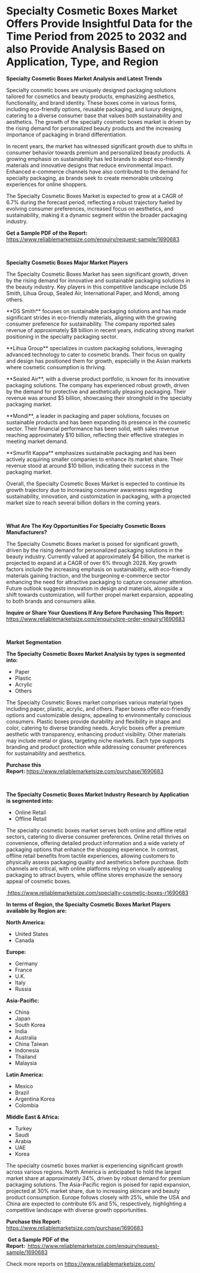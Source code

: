 <p><h1>Specialty Cosmetic Boxes Market Offers Provide Insightful Data for the Time Period from 2025 to 2032 and also Provide Analysis Based on Application, Type, and Region</h1></p><p><strong>Specialty Cosmetic Boxes Market Analysis and Latest Trends</strong></p>
<p><p>Specialty cosmetic boxes are uniquely designed packaging solutions tailored for cosmetics and beauty products, emphasizing aesthetics, functionality, and brand identity. These boxes come in various forms, including eco-friendly options, reusable packaging, and luxury designs, catering to a diverse consumer base that values both sustainability and aesthetics. The growth of the specialty cosmetic boxes market is driven by the rising demand for personalized beauty products and the increasing importance of packaging in brand differentiation.</p><p>In recent years, the market has witnessed significant growth due to shifts in consumer behavior towards premium and personalized beauty products. A growing emphasis on sustainability has led brands to adopt eco-friendly materials and innovative designs that reduce environmental impact. Enhanced e-commerce channels have also contributed to the demand for specialty packaging, as brands seek to create memorable unboxing experiences for online shoppers. </p><p>The Specialty Cosmetic Boxes Market is expected to grow at a CAGR of 6.7% during the forecast period, reflecting a robust trajectory fueled by evolving consumer preferences, increased focus on aesthetics, and sustainability, making it a dynamic segment within the broader packaging industry.</p></p>
<p><strong>Get a Sample PDF of the Report:&nbsp;</strong> <a href="https://www.reliablemarketsize.com/enquiry/request-sample/1690683?utm_campaign=2733&utm_medium=2&utm_source=Github&utm_content=ia&utm_term=26032025&utm_id=specialty-cosmetic-boxes">https://www.reliablemarketsize.com/enquiry/request-sample/1690683</a></p>
<p>&nbsp;</p>
<p><strong>Specialty Cosmetic Boxes Major Market Players</strong></p>
<p><p>The Specialty Cosmetic Boxes Market has seen significant growth, driven by the rising demand for innovative and sustainable packaging solutions in the beauty industry. Key players in this competitive landscape include DS Smith, Lihua Group, Sealed Air, International Paper, and Mondi, among others.</p><p>**DS Smith** focuses on sustainable packaging solutions and has made significant strides in eco-friendly materials, aligning with the growing consumer preference for sustainability. The company reported sales revenue of approximately $8 billion in recent years, indicating strong market positioning in the specialty packaging sector.</p><p>**Lihua Group** specializes in custom packaging solutions, leveraging advanced technology to cater to cosmetic brands. Their focus on quality and design has positioned them for growth, especially in the Asian markets where cosmetic consumption is thriving.</p><p>**Sealed Air**, with a diverse product portfolio, is known for its innovative packaging solutions. The company has experienced robust growth, driven by the demand for protective and aesthetically pleasing packaging. Their revenue was around $5 billion, showcasing their stronghold in the specialty packaging market.</p><p>**Mondi**, a leader in packaging and paper solutions, focuses on sustainable products and has been expanding its presence in the cosmetic sector. Their financial performance has been solid, with sales revenue reaching approximately $10 billion, reflecting their effective strategies in meeting market demand.</p><p>**Smurfit Kappa** emphasizes sustainable packaging and has been actively acquiring smaller companies to enhance its market share. Their revenue stood at around $10 billion, indicating their success in the packaging market.</p><p>Overall, the Specialty Cosmetic Boxes Market is expected to continue its growth trajectory due to increasing consumer awareness regarding sustainability, innovation, and customization in packaging, with a projected market size to reach several billion dollars in the coming years.</p></p>
<p>&nbsp;</p>
<p><strong>What Are The Key Opportunities For Specialty Cosmetic Boxes Manufacturers?</strong></p>
<p><p>The Specialty Cosmetic Boxes market is poised for significant growth, driven by the rising demand for personalized packaging solutions in the beauty industry. Currently valued at approximately $4 billion, the market is projected to expand at a CAGR of over 6% through 2028. Key growth factors include the increasing emphasis on sustainability, with eco-friendly materials gaining traction, and the burgeoning e-commerce sector enhancing the need for attractive packaging to capture consumer attention. Future outlook suggests innovation in design and materials, alongside a shift towards customization, will further propel market expansion, appealing to both brands and consumers alike.</p></p>
<p><strong>Inquire or Share Your Questions If Any Before Purchasing This Report:</strong> <a href="https://www.reliablemarketsize.com/enquiry/pre-order-enquiry/1690683?utm_campaign=2733&utm_medium=2&utm_source=Github&utm_content=ia&utm_term=26032025&utm_id=specialty-cosmetic-boxes">https://www.reliablemarketsize.com/enquiry/pre-order-enquiry/1690683</a></p>
<p>&nbsp;</p>
<p><strong>Market Segmentation</strong></p>
<p><strong>The Specialty Cosmetic Boxes Market Analysis by types is segmented into:</strong></p>
<p><ul><li>Paper</li><li>Plastic</li><li>Acrylic</li><li>Others</li></ul></p>
<p><p>The Specialty Cosmetic Boxes market comprises various material types including paper, plastic, acrylic, and others. Paper boxes offer eco-friendly options and customizable designs, appealing to environmentally conscious consumers. Plastic boxes provide durability and flexibility in shape and color, catering to diverse branding needs. Acrylic boxes offer a premium aesthetic with transparency, enhancing product visibility. Other materials may include metal or glass, targeting niche markets. Each type supports branding and product protection while addressing consumer preferences for sustainability and aesthetics.</p></p>
<p><strong>Purchase this Report:&nbsp;</strong><a href="https://www.reliablemarketsize.com/purchase/1690683?utm_campaign=2733&utm_medium=2&utm_source=Github&utm_content=ia&utm_term=26032025&utm_id=specialty-cosmetic-boxes">https://www.reliablemarketsize.com/purchase/1690683</a></p>
<p>&nbsp;</p>
<p><strong>The Specialty Cosmetic Boxes Market Industry Research by Application is segmented into:</strong></p>
<p><ul><li>Online Retail</li><li>Offline Retail</li></ul></p>
<p><p>The specialty cosmetic boxes market serves both online and offline retail sectors, catering to diverse consumer preferences. Online retail thrives on convenience, offering detailed product information and a wide variety of packaging options that enhance the shopping experience. In contrast, offline retail benefits from tactile experiences, allowing customers to physically assess packaging quality and aesthetics before purchase. Both channels are critical, with online platforms relying on visually appealing packaging to attract buyers, while offline stores emphasize the sensory appeal of cosmetic boxes.</p></p>
<p><a href="https://www.reliablemarketsize.com/specialty-cosmetic-boxes-r1690683?utm_campaign=2733&utm_medium=2&utm_source=Github&utm_content=ia&utm_term=26032025&utm_id=specialty-cosmetic-boxes">&nbsp;https://www.reliablemarketsize.com/specialty-cosmetic-boxes-r1690683</a></p>
<p><strong>In terms of Region, the Specialty Cosmetic Boxes Market Players available by Region are:</strong></p>
<p>
    <p> <strong> North America: </strong>
        <ul>
            <li>United States</li>
            <li>Canada</li>
        </ul>
        </p> 
    <p> <strong> Europe: </strong>
        <ul>
            <li>Germany</li>
            <li>France</li>
            <li>U.K.</li>
            <li>Italy</li>
            <li>Russia</li>
        </ul>
        </p> 
    <p> <strong> Asia-Pacific: </strong>
        <ul>
            <li>China</li>
            <li>Japan</li>
            <li>South Korea</li>
            <li>India</li>
            <li>Australia</li>
            <li>China Taiwan</li>
            <li>Indonesia</li>
            <li>Thailand</li>
            <li>Malaysia</li>
        </ul>
        </p> 
    <p> <strong> Latin America: </strong>
        <ul>
            <li>Mexico</li>
            <li>Brazil</li>
            <li>Argentina Korea</li>
            <li>Colombia</li>
        </ul>
        </p> 
    <p> <strong> Middle East & Africa: </strong>
        <ul>
            <li>Turkey</li>
            <li>Saudi</li>
            <li>Arabia</li>
            <li>UAE</li>
            <li>Korea</li>
        </ul>
    </p>
    </p>
<p><p>The specialty cosmetic boxes market is experiencing significant growth across various regions. North America is anticipated to hold the largest market share at approximately 34%, driven by robust demand for premium packaging solutions. The Asia-Pacific region is poised for rapid expansion, projected at 30% market share, due to increasing skincare and beauty product consumption. Europe follows closely with 25%, while the USA and China are expected to contribute 6% and 5%, respectively, highlighting a competitive landscape with diverse growth opportunities.</p></p>
<p><strong>Purchase this Report: </strong><a href="https://www.reliablemarketsize.com/purchase/1690683?utm_campaign=2733&utm_medium=2&utm_source=Github&utm_content=ia&utm_term=26032025&utm_id=specialty-cosmetic-boxes">https://www.reliablemarketsize.com/purchase/1690683</a></p>
<p>&nbsp;<strong>Get a Sample PDF of the Report:&nbsp;&nbsp;</strong><a href="https://www.reliablemarketsize.com/enquiry/request-sample/1690683?utm_campaign=2733&utm_medium=2&utm_source=Github&utm_content=ia&utm_term=26032025&utm_id=specialty-cosmetic-boxes">https://www.reliablemarketsize.com/enquiry/request-sample/1690683</a></p>
<p><strong></strong></p>
<p>Check more reports on <a href="https://www.reliablemarketsize.com/?utm_campaign=2733&utm_medium=2&utm_source=Github&utm_content=ia&utm_term=26032025&utm_id=specialty-cosmetic-boxes">https://www.reliablemarketsize.com/</a></p>
